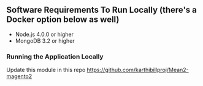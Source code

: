 ## Software Requirements To Run Locally (there's a Docker option below as well)

* Node.js 4.0.0 or higher
* MongoDB 3.2 or higher

### Running the Application Locally

Update this module in this repo https://github.com/karthibillproj/Mean2-magento2



